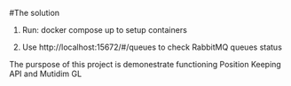#The solution

1. Run: docker compose up 
to setup containers

2. Use http://localhost:15672/#/queues to check RabbitMQ queues status 


The purspose of this project is demonestrate functioning Position Keeping API and Mutidim GL
